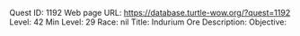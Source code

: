 Quest ID: 1192
Web page URL: https://database.turtle-wow.org/?quest=1192
Level: 42
Min Level: 29
Race: nil
Title: Indurium Ore
Description: 
Objective: 
